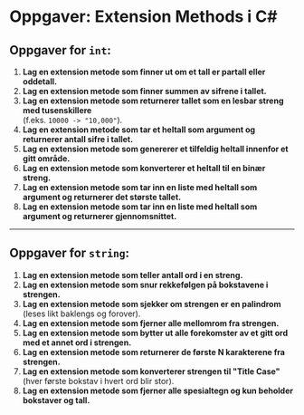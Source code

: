 
# Oppgaver: Extension Methods i C#

## Oppgaver for `int`:

1. **Lag en extension metode som finner ut om et tall er partall eller oddetall.**
2. **Lag en extension metode som finner summen av sifrene i tallet.**
3. **Lag en extension metode som returnerer tallet som en lesbar streng med tusenskillere**  
   (f.eks. `10000 -> "10,000"`).
4. **Lag en extension metode som tar et heltall som argument og returnerer antall sifre i tallet.**
5. **Lag en extension metode som genererer et tilfeldig heltall innenfor et gitt område.**
6. **Lag en extension metode som konverterer et heltall til en binær streng.**
7. **Lag en extension metode som tar inn en liste med heltall som argument og returnerer det største tallet.**
8. **Lag en extension metode som tar inn en liste med heltall som argument og returnerer gjennomsnittet.**

---

## Oppgaver for `string`:

1. **Lag en extension metode som teller antall ord i en streng.**
2. **Lag en extension metode som snur rekkefølgen på bokstavene i strengen.**
3. **Lag en extension metode som sjekker om strengen er en palindrom**  
   (leses likt baklengs og forover).
4. **Lag en extension metode som fjerner alle mellomrom fra strengen.**
5. **Lag en extension metode som bytter ut alle forekomster av et gitt ord med et annet ord i strengen.**
6. **Lag en extension metode som returnerer de første N karakterene fra strengen.**
7. **Lag en extension metode som konverterer strengen til "Title Case"**  
   (hver første bokstav i hvert ord blir stor).
8. **Lag en extension metode som fjerner alle spesialtegn og kun beholder bokstaver og tall.**
